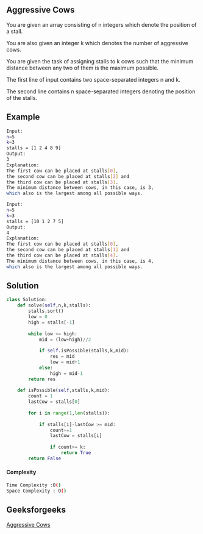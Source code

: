## Aggressive Cows
You are given an array consisting of n integers which denote the position of a stall. 

You are also given an integer k which denotes the number of aggressive cows. 

You are given the task of assigning stalls to k cows such that the minimum distance between any two of them is the maximum possible.

The first line of input contains two space-separated integers n and k.

The second line contains n space-separated integers denoting the position of the stalls.

## Example 
```bash
Input:
n=5 
k=3
stalls = [1 2 4 8 9]
Output:
3
Explanation:
The first cow can be placed at stalls[0], 
the second cow can be placed at stalls[2] and 
the third cow can be placed at stalls[3]. 
The minimum distance between cows, in this case, is 3, 
which also is the largest among all possible ways.

Input:
n=5 
k=3
stalls = [10 1 2 7 5]
Output:
4
Explanation:
The first cow can be placed at stalls[0],
the second cow can be placed at stalls[1] and
the third cow can be placed at stalls[4].
The minimum distance between cows, in this case, is 4,
which also is the largest among all possible ways.

```

## Solution 

```python
class Solution:
    def solve(self,n,k,stalls):
        stalls.sort()
        low = 0
        high = stalls[-1]
        
        while low <= high:
            mid = (low+high)//2
            
            if self.isPossible(stalls,k,mid):
                res = mid
                low = mid+1
            else:
                high = mid-1
        return res
                
    def isPossible(self,stalls,k,mid):
        count = 1
        lastCow = stalls[0]
        
        for i in range(1,len(stalls)):
            
            if stalls[i]-lastCow >= mid:
                count+=1
                lastCow = stalls[i]
                
                if count>= k:
                    return True
        return False
```
#### Complexity
```bash
Time Complexity :O()
Space Complexity : O()
```
## Geeksforgeeks
[Aggressive Cows](https://practice.geeksforgeeks.org/problems/aggressive-cows/1)
